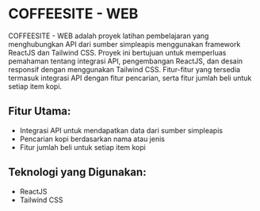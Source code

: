 # COFFEESITE - WEB

COFFEESITE - WEB adalah proyek latihan pembelajaran yang menghubungkan API dari sumber simpleapis menggunakan framework ReactJS dan Tailwind CSS. Proyek ini bertujuan untuk memperluas pemahaman tentang integrasi API, pengembangan ReactJS, dan desain responsif dengan menggunakan Tailwind CSS. Fitur-fitur yang tersedia termasuk integrasi API dengan fitur pencarian, serta fitur jumlah beli untuk setiap item kopi.

## Fitur Utama:
- Integrasi API untuk mendapatkan data dari sumber simpleapis
- Pencarian kopi berdasarkan nama atau jenis
- Fitur jumlah beli untuk setiap item kopi

## Teknologi yang Digunakan:
- ReactJS
- Tailwind CSS

